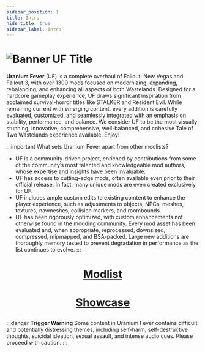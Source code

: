 ```yaml
---
sidebar_position: 1
title: Intro
hide_title: true
sidebar_label: Intro
---
```


# ![Banner UF Title](https://github.com/user-attachments/assets/ee1f561e-1daf-45c8-b9a9-de889daf50f2)


**Uranium Fever** (UF) is a complete overhaul of Fallout: New Vegas and Fallout 3, with over 1300 mods focused on modernizing, expanding, rebalancing, and enhancing all aspects of both Wastelands. Designed for a hardcore gameplay experience, UF draws significant inspiration from acclaimed survival-horror titles like STALKER and Resident Evil. While remaining current with emerging content, every addition is carefully evaluated, customized, and seamlessly integrated with an emphasis on stability, performance, and balance. We consider UF to be the most visually stunning, innovative, comprehensive, well-balanced, and cohesive Tale of Two Wastelands experience available. Enjoy!

:::important What sets Uranium Fever apart from other modlists?
- UF is a community-driven project, enriched by contributions from some of the community’s most talented and knowledgeable mod authors, whose expertise and insights have been invaluable.
- UF has access to cutting-edge mods, often available even prior to their official release. In fact, many unique mods are even created exclusively for UF.
- UF includes ample custom edits to existing comtent to enhance the player experience, such as adjustments to objects, NPCs, meshes, textures, navmeshes, collision markers, and roombounds.
- UF has been rigorously optimized, with custom enhancements not otherwise found in the modding community. Every mod asset has been evaluated and, when appropriate, reprocessed, downsized, compressed, mipmapped, and BSA-packed. Large new additions are thoroughly memory tested to prevent degradation in performance as the list continues to evolve.
:::

# <p align="center"> [Modlist](https://loadorderlibrary.com/lists/uranium-fever) </p>
# <p align="center"> [Showcase](https://uraniumfever.net/docs/userinterface/) </p>

:::danger **Trigger Warning**
Some content in Uranium Fever contains difficult and potentially distressing themes, including self-harm, self-destructive thoughts, suicidal ideation, sexual assault, and intense audio cues. Please proceed with caution.
:::

